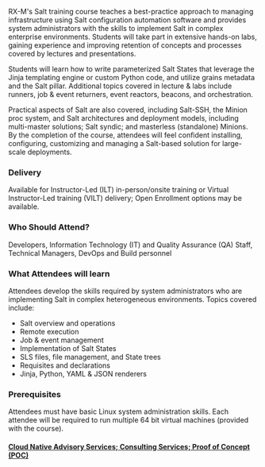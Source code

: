 <!-- Salt Foundation -->

RX-M's Salt training course teaches a best-practice approach to managing infrastructure using Salt configuration automation software and provides system administrators with the skills to implement Salt in complex enterprise environments. Students will take part in extensive hands-on labs, gaining experience and improving retention of concepts and processes covered by lectures and presentations.

Students will learn how to write parameterized Salt States that leverage the Jinja templating engine or custom Python code, and utilize grains metadata and the Salt pillar. Additional topics covered in lecture & labs include runners, job & event returners, event reactors, beacons, and orchestration.

Practical aspects of Salt are also covered, including Salt-SSH, the Minion proc system, and Salt architectures and deployment models, including multi-master solutions; Salt syndic; and masterless (standalone) Minions. By the completion of the course, attendees will feel confident installing, configuring, customizing and managing a Salt-based solution for large-scale deployments.


### Delivery

Available for Instructor-Led (ILT) in-person/onsite training or Virtual Instructor-Led training (VILT) delivery; Open Enrollment options may be available.


### Who Should Attend?

Developers, Information Technology (IT) and Quality Assurance (QA) Staff, Technical Managers, DevOps and Build personnel


### What Attendees will learn

Attendees develop the skills required by system administrators who are implementing Salt in complex heterogeneous
environments. Topics covered include:

- Salt overview and operations
- Remote execution
- Job & event management
- Implementation of Salt States
- SLS files, file management, and State trees
- Requisites and declarations
- Jinja, Python, YAML & JSON renderers


### Prerequisites

Attendees must have basic Linux system administration skills. Each attendee will be required to run multiple 64 bit
virtual machines (provided with the course).


#### [Cloud Native Advisory Services; Consulting Services; Proof of Concept (POC)](https://rx-m.com/cloud-native-consulting/)
